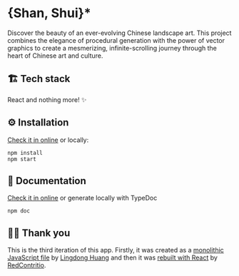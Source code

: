 # {Shan, Shui}\*

Discover the beauty of an ever-evolving Chinese landscape art. This project combines the elegance of procedural generation with the power of vector graphics to create a mesmerizing, infinite-scrolling journey through the heart of Chinese art and culture.

## 🏗️ Tech stack

React and nothing more! ✨

## ⚙️ Installation

[Check it in online](https://shan-shui.vercel.app/) or locally:

```
npm install
npm start
```

## 📖 Documentation

[Check it in online](https://megaemce.github.io/shan_shui_docs/) or generate locally with TypeDoc

```
npm doc
```

## 🙏🏻 Thank you

This is the third iteration of this app. 
Firstly, it was created as a [monolithic JavaScript file](https://github.com/LingDong-/shan-shui-inf) by [Lingdong Huang](https://github.com/LingDong-) and then it was [rebuilt with React](https://github.com/RedContritio/shan_shui_inf) by [RedContritio](https://github.com/RedContritio).
